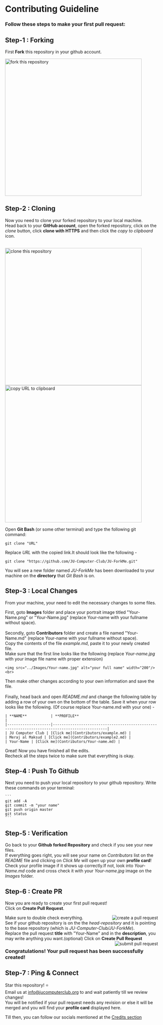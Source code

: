 #  Contributing Guideline

### Follow these steps to make your first pull request:

## Step-1 : Forking
First **Fork** this repository in your github account. 

<img width="450" src="howto/fork.png" alt="fork this repository" align="center"/>

## Step-2 : Cloning
Now you need to clone your forked repository to your local machine. <br>
Head back to your **GitHub account**, open the forked repository, click on the *clone* button, click **clone with HTTPS** and then click the *copy to clipboard* icon.

<br>
<img width="450" src="howto/clone.png" alt="clone this repository" /> <br>

<img width="450" src="howto/copy-to-clipboard.png" alt="copy URL to clipboard"/>

Open **Git Bash** (or some other terminal) and type the following git command:

```
git clone "URL"
```
Replace *URL* with the copied link.It should look like the following -
```
git clone "https://github.com/JU-Computer-Club/JU-ForkMe.git"
```
You will see a new folder named *JU-ForkMe* has been downloaded to your machine on the **directory** that *Git Bash* is on.

## Step-3 : Local Changes
From your machine, your need to edit the necessary changes to some files. <br>

First, goto **Images** folder and place your portrait image titled "Your-Name.png" or "Your-Name.jpg" (replace Your-name with your fullname without space).
<br><br>Secondly, goto **Contributors** folder and create a file named "Your-Name.md" (replace Your-name with your fullname without space).
<br> Copy the contents of the file *example.md*, paste it to your newly created file. 
<br> Make sure that the first line looks like the following (replace *Your-name.jpg* with your image file name with proper extension) 
```
<img src="../Images/Your-name.jpg" alt="your full name" width="200"/> <br>
```
Then make other changes according to your own information and save the file.
<br><br>Finally, head back and open *README.md* and change the following table by adding a row of your own on the bottom of the table. Save it when your row looks like the following. (Of course replace Your-name.md with your one) -

```
| **NAME**           | **PROFILE**                                                                                   |
|--------------------|-----------------------------------------------------------------------------------------------|
| JU Computer Club | [Click me](Contributors/example.md) |
| Meraj al Maksud | [Click me](Contributors/example2.md) |
| Your-Name | [Click me](Contributors/Your-name.md) |
```
Great! Now you have finished all the edits. <br>
Recheck all the steps twice to make sure that everything is okay. <br>

## Step-4 : Push To Github
Next you need to push your local repository to your github repository. Write these commands on your terminal:

    ```
    git add -A
    git commit -m "your name"
    git push origin master
    git status
    ```
## Step-5 : Verification
Go back to your **Github forked Repository** and check if you see your new files.<br>
If everything goes right, you will see your name on *Contributors* list on the *README* file and clicking on *Click Me* will open up your own **profile card**! <br>
Check your profile image if it shows up correctly.If not, look into *Your-Name.md* code and cross check it with your *Your-name.jpg* image on the *Images* folder. 

## Step-6 : Create PR

Now you are ready to create your first pull request! <br>
Click on **Create Pull Request**.

<img style="float: right;" src="howto/compare.png" alt="create a pull request" />

Make sure to double check everything.
<br>See if your github repository is on the the *head-repository* and it is pointing to the base repository (which is *JU-Computer-Club/JU-ForkMe*).
<br> Replace the pull request **title** with "Your-Name" and in the **description**, you may write anything you want.(optional) 
Click on **Create Pull Request**
<img style="float: right;" src="howto/pull-request.png" alt="submit pull request" />

### Congratulations! Your pull request has been successfully created!

## Step-7 : Ping & Connect
Star this repository! :star: <br>
Email us at info@jucomputerclub.org to and wait patiently till we review changes! <br>
You will be notified if your pull request needs any revision or else it will be merged and you will find your **profile card** displayed here.

Till then, you can follow our socials mentioned at the [Credits section](https://github.com/JU-Computer-Club/JU-ForkMe#credits) 

